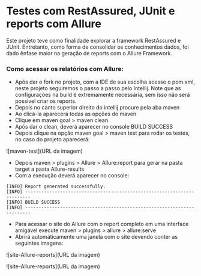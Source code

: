 # Testes com RestAssured, JUnit e reports com Allure
Este projeto teve como finalidade explorar a framework RestAssured e JUnit. 
Entretanto, como forma de consolidar os conhecimentos dados, foi dado ênfase maior na geração de reports com o Allure Framework. 
### Como acessar os relatórios com Allure:
* Após dar o fork no projeto, com a IDE de sua escolha acesse o pom.xml, neste projeto seguiremos o passo a passo pelo Intellij.
Note que as configurações na build é extremamente necessária, sem isso não será possivel criar os reports.
* Depois no canto superior direito do intellij procure pela aba maven
* Ao clicá-la aparecerá todas as opções do maven
* Clique em maven goal > maven clean 
* Após dar o clean, deverá aparecer no console BUILD SUCCESS
* Depois clique na opção maven goal > maven test para rodar os testes, no caso do projeto aparecerá: 

![maven-test](URL da imagem)

* Depois maven > plugins > Allure > Allure:report para gerar na pasta target a pasta Allure-results
* Com a execução deverá aparecer no console:
```
[INFO] Report generated successfully.
[INFO] ------------------------------------------------------------------------
[INFO] BUILD SUCCESS
[INFO] ------------------------------------------------------------------------

```
* Para acessar o site do Allure com o report completo em uma interface amigável execute maven >  plugins > allure > allure:serve
* Abrirá automáticamente uma janela com o site devendo conter as seguintes imagens:

![site-Allure-reports](URL da imagem)

![site-Allure-reports](URL da imagem)

